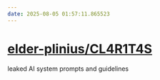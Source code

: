 ```yaml
---
date: 2025-08-05 01:57:11.865523
---
```


# [elder-plinius/CL4R1T4S](https://github.com/elder-plinius/CL4R1T4S)

leaked AI system prompts and guidelines